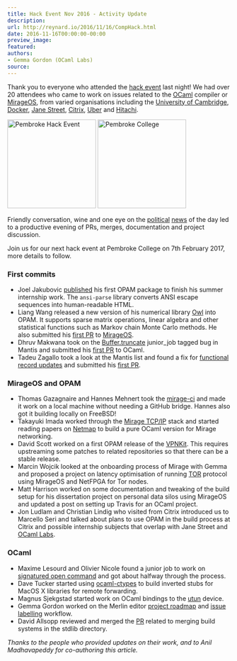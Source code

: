 ```yaml
---
title: Hack Event Nov 2016 - Activity Update
description:
url: http://reynard.io/2016/11/16/CompHack.html
date: 2016-11-16T00:00:00-00:00
preview_image:
featured:
authors:
- Gemma Gordon (OCaml Labs)
source:
---
```


<p>Thank you to everyone who attended the <a href="http://reynard.io/2016/11/02/CompilerHack.html">hack event</a> last night! We had over 20 attendees who came to work on issues related to the <a href="http://ocaml.org/">OCaml</a> compiler or <a href="https://mirage.io/">MirageOS</a>, from varied organisations including the <a href="https://www.cl.cam.ac.uk/">University of Cambridge</a>, <a href="https://www.docker.com/">Docker</a>, <a href="https://www.janestreet.com/technology/">Jane Street</a>, <a href="https://www.citrix.co.uk/">Citrix</a>, <a href="https://www.uber.com/en-GB/cities/london/ - [406 Not Acceptable]">Uber</a> and <a href="http://www.hitachi.com/">Hitachi</a>.</p>

<p>
<img src="http://reynard.io/images/CompHack9:11:16.JPG" alt="Pembroke Hack Event" width="200"/>
<img src="http://reynard.io/images/2CompHack9:11:16.JPG" alt="Pembroke College" width="200"/>
</p>

<p>Friendly conversation, wine and one eye on the <a href="http://www.bbc.co.uk/news/election-us-2016-37932231">political</a> <a href="http://www.databoxproject.uk/">news</a> of the day led to a productive evening of PRs, merges, documentation and project discussion.</p>

<p>Join us for our next hack event at Pembroke College on 7th February 2017, more details to follow.</p>

<h3>First commits</h3>

<ul>
  <li>Joel Jakubovic <a href="https://github.com/ocaml/opam-repository/pulls/7789">published</a> his first OPAM package to finish his summer internship work. The <code class="highlighter-rouge">ansi-parse</code> library converts ANSI escape sequences into human-readable HTML.</li>
  <li>Liang Wang released a new version of his numerical library <a href="https://github.com/ryanrhymes/owl">Owl</a> into OPAM.  It supports sparse matrix operations, linear algebra and other statistical functions such as Markov chain Monte Carlo methods.  He also submitted his <a href="https://github.com/mirage/mirage/pulls/662">first PR</a> to <a href="https://mirage.io">MirageOS</a>.</li>
  <li>Dhruv Makwana took on the <a href="https://caml.inria.fr/mantis/view.php?id=6975">Buffer.truncate</a> junior_job tagged bug in Mantis and submitted his <a href="https://github.com/ocaml/ocaml/pull/902">first PR</a> to OCaml.</li>
  <li>Tadeu Zagallo took a look at the Mantis list and found a fix for <a href="https://caml.inria.fr/mantis/view.php?id=6608">functional record updates</a> and submitted his <a href="https://github.com/ocaml/ocaml/pull/901">first PR</a>.</li>
</ul>

<h3>MirageOS and OPAM</h3>

<ul>
  <li>Thomas Gazagnaire and Hannes Mehnert took the <a href="https://github.com/avsm/mirage-ci">mirage-ci</a> and made it work on a local machine without needing a GitHub bridge.  Hannes also got it building locally on FreeBSD!</li>
  <li>Takayuki Imada worked through the <a href="https://github.com/mirage/mirage-tcpip">Mirage TCP/IP</a> stack and started reading papers on <a href="http://info.iet.unipi.it/~luigi/netmap/ - [1 Client error: Timeout was reached]">Netmap</a> to build a pure OCaml version for Mirage networking.</li>
  <li>David Scott worked on a first OPAM release of the <a href="https://github.com/docker/vpnkit">VPNKit</a>. This requires upstreaming some patches to related repositories so that there can be a stable release.</li>
  <li>Marcin Wojcik looked at the onboarding process of Mirage with Gemma and proposed a project on latency optimisation of running <a href="https://www.torproject.org">TOR</a> protocol using MirageOS and NetFPGA for Tor nodes.</li>
  <li>Matt Harrison worked on some documentation and tweaking of the build setup for his dissertation project on personal data silos using MirageOS and updated a post on setting up Travis for an OCaml project.</li>
  <li>Jon Ludlam and Christian Lindig who visited from Citrix introduced us to Marcello Seri and talked about plans to use OPAM in the build process at Citrix and possible internship subjects that overlap with Jane Street and <a href="http://reynard.io/ocaml.io - [404 Not Found]">OCaml Labs</a>.</li>
</ul>

<h3>OCaml</h3>

<ul>
  <li>Maxime Lesourd and Olivier Nicole found a junior job to work on <a href="https://github.com/ocamllabs/compiler-hacking/wiki/Things-to-work-on#signatured-open-command">signatured open command</a> and got about halfway through the process.</li>
  <li>Dave Tucker started using <a href="https://github.com/ocamllabs/ocaml-ctypes">ocaml-ctypes</a> to build inverted stubs for MacOS X libraries for remote forwarding.</li>
  <li>Magnus Sjekgstad started work on OCaml bindings to the <a href="https://github.com/MagnusS/ocaml-utun - [404 Not Found]">utun</a> device.</li>
  <li>Gemma Gordon worked on the Merlin editor <a href="https://github.com/the-lambda-church/merlin/projects/1">project roadmap</a> and <a href="https://github.com/the-lambda-church/merlin/issues">issue labelling</a> workflow.</li>
  <li>David Allsopp reviewed and merged the <a href="https://github.com/ocaml/ocaml/pull/866">PR</a> related to merging build systems in the stdlib directory.</li>
</ul>

<p><em>Thanks to the people who provided updates on their work, and to Anil Madhavapeddy for co-authoring this article.</em></p>


